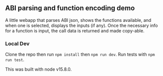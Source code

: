 ## ABI parsing and function encoding demo

A little webapp that parses ABI json, shows the functions available, and when one is selected, displays the inputs (if any). Once the necessary info for a function is input, the call data is returned and made copy-able.

### Local Dev

Clone the repo then run `npm install` then `npm run dev`. Run tests with `npm run test`.

This was built with node v15.8.0.
